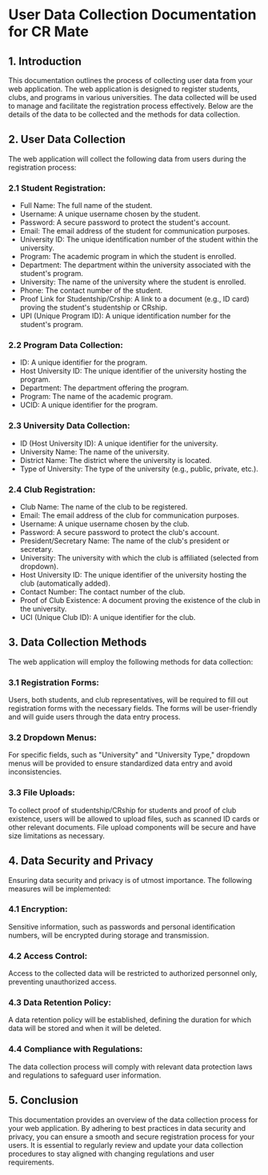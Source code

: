 # User Data Collection Documentation for CR Mate

## 1. Introduction

This documentation outlines the process of collecting user data from your web application. The web application is designed to register students, clubs, and programs in various universities. The data collected will be used to manage and facilitate the registration process effectively. Below are the details of the data to be collected and the methods for data collection.

## 2. User Data Collection

The web application will collect the following data from users during the registration process:

### 2.1 Student Registration:
- Full Name: The full name of the student.
- Username: A unique username chosen by the student.
- Password: A secure password to protect the student's account.
- Email: The email address of the student for communication purposes.
- University ID: The unique identification number of the student within the university.
- Program: The academic program in which the student is enrolled.
- Department: The department within the university associated with the student's program.
- University: The name of the university where the student is enrolled.
- Phone: The contact number of the student.
- Proof Link for Studentship/Crship: A link to a document (e.g., ID card) proving the student's studentship or CRship.
- UPI (Unique Program ID): A unique identification number for the student's program.

### 2.2 Program Data Collection:
- ID: A unique identifier for the program.
- Host University ID: The unique identifier of the university hosting the program.
- Department: The department offering the program.
- Program: The name of the academic program.
- UCID: A unique identifier for the program.

### 2.3 University Data Collection:
- ID (Host University ID): A unique identifier for the university.
- University Name: The name of the university.
- District Name: The district where the university is located.
- Type of University: The type of the university (e.g., public, private, etc.).

### 2.4 Club Registration:
- Club Name: The name of the club to be registered.
- Email: The email address of the club for communication purposes.
- Username: A unique username chosen by the club.
- Password: A secure password to protect the club's account.
- President/Secretary Name: The name of the club's president or secretary.
- University: The university with which the club is affiliated (selected from dropdown).
- Host University ID: The unique identifier of the university hosting the club (automatically added).
- Contact Number: The contact number of the club.
- Proof of Club Existence: A document proving the existence of the club in the university.
- UCI (Unique Club ID): A unique identifier for the club.

## 3. Data Collection Methods

The web application will employ the following methods for data collection:

### 3.1 Registration Forms:
Users, both students, and club representatives, will be required to fill out registration forms with the necessary fields. The forms will be user-friendly and will guide users through the data entry process.

### 3.2 Dropdown Menus:
For specific fields, such as "University" and "University Type," dropdown menus will be provided to ensure standardized data entry and avoid inconsistencies.

### 3.3 File Uploads:
To collect proof of studentship/CRship for students and proof of club existence, users will be allowed to upload files, such as scanned ID cards or other relevant documents. File upload components will be secure and have size limitations as necessary.

## 4. Data Security and Privacy

Ensuring data security and privacy is of utmost importance. The following measures will be implemented:

### 4.1 Encryption:
Sensitive information, such as passwords and personal identification numbers, will be encrypted during storage and transmission.

### 4.2 Access Control:
Access to the collected data will be restricted to authorized personnel only, preventing unauthorized access.

### 4.3 Data Retention Policy:
A data retention policy will be established, defining the duration for which data will be stored and when it will be deleted.

### 4.4 Compliance with Regulations:
The data collection process will comply with relevant data protection laws and regulations to safeguard user information.

## 5. Conclusion

This documentation provides an overview of the data collection process for your web application. By adhering to best practices in data security and privacy, you can ensure a smooth and secure registration process for your users. It is essential to regularly review and update your data collection procedures to stay aligned with changing regulations and user requirements.
